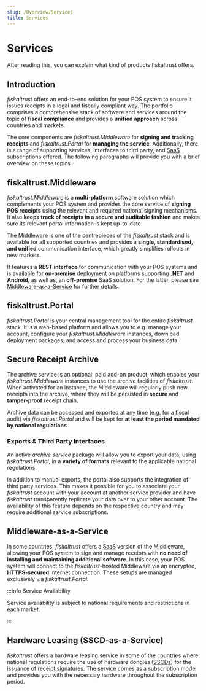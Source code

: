 ```yaml
---
slug: /Overview/Services
title: Services
---
```

# Services

After reading this, you can explain what kind of products fiskaltrust offers.



## Introduction

*fiskaltrust* offers an end-to-end solution for your POS system to ensure it issues receipts in a legal and fiscally compliant way. The portfolio comprises a comprehensive stack of software and services around the topic of **fiscal compliance** and provides a **unified approach** across countries and markets.

The core components are *fiskaltrust.Middleware* for **signing and tracking receipts** and *fiskaltrust.Portal* for **managing the service**. Additionally, there is a range of supporting services, interfaces to third party, and [SaaS](https://en.wikipedia.org/wiki/Software_as_a_service) subscriptions offered. The following paragraphs will provide you with a brief overview on these topics.



## fiskaltrust.Middleware

*fiskaltrust.Middleware* is a **multi-platform** software solution which complements your POS system and provides the core service of **signing POS receipts** using the relevant and required national signing mechanisms. It also **keeps track of receipts in a secure and auditable fashion** and makes sure its relevant portal information is kept up-to-date.

The Middleware is one of the centrepieces of the *fiskaltrust* stack and is available for all supported countries and provides a **single, standardised, and unified** communication interface, which greatly simplifies rollouts in new markets.

It features a **REST interface** for communication with your POS systems and is available for **on-premise** deployment on platforms supporting **.NET** and **Android**, as well as, an **off-premise** SaaS solution. For the latter, please see [Middleware-as-a-Service](#middleware-as-a-service) for further details.



## fiskaltrust.Portal

*fiskaltrust.Portal* is your central management tool for the entire *fiskaltrust* stack. It is a web-based platform and allows you to e.g. manage your account, configure your *fiskaltrust.Middleware* instances, download deployment packages, and access and process your business data.



## Secure Receipt Archive

The archive service is an optional, paid add-on product, which enables your *fiskaltrust.Middleware* instances to use the archive facilities of *fiskaltrust*. When activated for an instance, the Middleware will regularly push new receipts into the archive, where they will be persisted in **secure** and **tamper-proof** receipt chain.

Archive data can be accessed and exported at any time (e.g. for a fiscal audit) via *fiskaltrust.Portal* and will be kept for **at least the period mandated by national regulations**.

### Exports & Third Party Interfaces

An active *archive service* package will allow you to export your data, using *fiskaltrust.Portal*, in a **variety of formats** relevant to the applicable national regulations.

In addition to manual exports, the portal also supports the integration of third party services. This makes it possible for you to associate your *fiskaltrust* account with your account at another service provider and have *fiskaltrust* transparently replicate your data over to your other account. The availability of this feature depends on the respective country and may require additional service subscriptions.



## Middleware-as-a-Service

In some countries, *fiskaltrust* offers a [SaaS](https://en.wikipedia.org/wiki/Software_as_a_service) version of the Middleware, allowing your POS system to sign and manage receipts with **no need of installing and maintaining additional software**. In this case, your POS system will connect to the *fiskaltrust*-hosted Middleware via an encrypted, **HTTPS-secured** Internet connection. These setups are managed exclusively via *fiskaltrust.Portal*.

:::info Service Availability

Service availability is subject to national requirements and restrictions in each market.

:::



## Hardware Leasing (SSCD-as-a-Service)

*fiskaltrust* offers a hardware leasing service in some of the countries where national regulations require the use of hardware dongles ([SSCDs](https://en.wikipedia.org/wiki/Secure_signature_creation_device)) for the issuance of receipt signatures. The service comes as a subscription model and provides you with the necessary hardware throughout the subscription period.